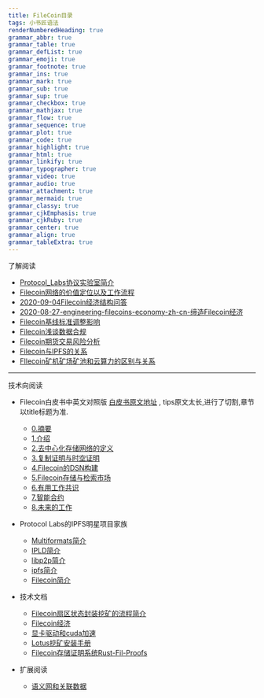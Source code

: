 ```yaml
---
title: FileCoin目录
tags: 小书匠语法
renderNumberedHeading: true
grammar_abbr: true
grammar_table: true
grammar_defList: true
grammar_emoji: true
grammar_footnote: true
grammar_ins: true
grammar_mark: true
grammar_sub: true
grammar_sup: true
grammar_checkbox: true
grammar_mathjax: true
grammar_flow: true
grammar_sequence: true
grammar_plot: true
grammar_code: true
grammar_highlight: true
grammar_html: true
grammar_linkify: true
grammar_typographer: true
grammar_video: true
grammar_audio: true
grammar_attachment: true
grammar_mermaid: true
grammar_classy: true
grammar_cjkEmphasis: true
grammar_cjkRuby: true
grammar_center: true
grammar_align: true
grammar_tableExtra: true
---
```


了解阅读

- [Protocol_Labs协议实验室简介](https://github.com/OliverRen/olili_blog/blob/master/区块链/FileCoin/introduce/Protocol_Labs协议实验室简介.md)
- [Filecoin网络的价值定位以及工作流程](https://github.com/OliverRen/olili_blog/blob/master/区块链/FileCoin/introduce/Filecoin网络的价值定位以及工作流程.md)
- [2020-09-04Filecoin经济结构问答](https://github.com/OliverRen/olili_blog/blob/master/区块链/FileCoin/introduce/2020-09-04Filecoin经济结构问答.md)
- [2020-08-27-engineering-filecoins-economy-zh-cn-缔造Filecoin经济](https://github.com/OliverRen/olili_blog/blob/master/区块链/FileCoin/introduce/2020-08-27-engineering-filecoins-economy-zh-cn-缔造Filecoin经济.md)
- [Filecoin基线标准调整影响](https://github.com/OliverRen/olili_blog/blob/master/区块链/FileCoin/introduce/Filecoin基线标准调整影响.md)
- [Filecoin浅谈数据合规](https://github.com/OliverRen/olili_blog/blob/master/区块链/FileCoin/introduce/Filecoin浅谈数据合规.md)
- [Filecoin期货交易风险分析](https://github.com/OliverRen/olili_blog/blob/master/区块链/FileCoin/introduce/Filecoin期货交易风险分析.md)
- [Filecoin与IPFS的关系](https://github.com/OliverRen/olili_blog/blob/master/区块链/FileCoin/introduce/Filecoin与IPFS的关系.md)
- [FIlecoin矿机矿场矿池和云算力的区别与关系](https://github.com/OliverRen/olili_blog/blob/master/区块链/FileCoin/introduce/FIlecoin矿机矿场矿池和云算力的区别与关系.md)

------------------------

技术向阅读

- Filecoin白皮书中英文对照版 [白皮书原文地址](https://filecoin.io/filecoin.pdf) , tips原文太长,进行了切割,章节以title标题为准.
	- [0.摘要](https://github.com/OliverRen/olili_blog/blob/master/区块链/FileCoin/whitepaper/0.摘要.md)
	- [1.介绍](https://github.com/OliverRen/olili_blog/blob/master/区块链/FileCoin/whitepaper/1.介绍.md)
	- [2.去中心化存储网络的定义](https://github.com/OliverRen/olili_blog/blob/master/区块链/FileCoin/whitepaper/2.去中心化存储网络的定义.md)
	- [3.复制证明与时空证明](https://github.com/OliverRen/olili_blog/blob/master/区块链/FileCoin/whitepaper/3.复制证明与时空证明.md)
	- [4.Filecoin的DSN构建](https://github.com/OliverRen/olili_blog/blob/master/区块链/FileCoin/whitepaper/4.Filecoin的DSN构建.md)
	- [5.Filecoin存储与检索市场](https://github.com/OliverRen/olili_blog/blob/master/区块链/FileCoin/whitepaper/5.Filecoin存储与检索市场.md)
	- [6.有用工作共识](https://github.com/OliverRen/olili_blog/blob/master/区块链/FileCoin/whitepaper/6.有用工作共识.md)
	- [7.智能合约](https://github.com/OliverRen/olili_blog/blob/master/区块链/FileCoin/whitepaper/7.智能合约.md)
	- [8.未来的工作](https://github.com/OliverRen/olili_blog/blob/master/区块链/FileCoin/whitepaper/8.未来的工作.md)

- Protocol Labs的IPFS明星项目家族
	- [Multiformats简介](https://github.com/OliverRen/olili_blog/blob/master/区块链/FileCoin/introduce/Multiformats简介.md)
	- [IPLD简介](https://github.com/OliverRen/olili_blog/blob/master/区块链/FileCoin/introduce/IPLD简介.md)
	- [libp2p简介](https://github.com/OliverRen/olili_blog/blob/master/区块链/FileCoin/introduce/Libp2p简介.md)
	- [ipfs简介](https://github.com/OliverRen/olili_blog/blob/master/区块链/FileCoin/introduce/IPFS简介.md)
	- [Filecoin简介](https://github.com/OliverRen/olili_blog/blob/master/区块链/FileCoin/introduce/Filecoin简介.md)

- 技术文档
	- [Filecoin扇区状态封装挖矿的流程简介](https://github.com/OliverRen/olili_blog/blob/master/区块链/FileCoin/tech/Filecoin扇区状态封装挖矿的流程简介.md)
	- [Filecoin经济](https://github.com/OliverRen/olili_blog/blob/master/区块链/FileCoin/tech/Filecoin经济.md)
	- [显卡驱动和cuda加速](https://github.com/OliverRen/olili_blog/blob/master/区块链/FileCoin/tech/显卡驱动和cuda加速.md)
	- [Lotus挖矿安装手册](https://github.com/OliverRen/olili_blog/blob/master/区块链/FileCoin/tech/Lotus挖矿安装手册.md)
	- [Filecoin存储证明系统Rust-Fil-Proofs](https://github.com/OliverRen/olili_blog/blob/master/区块链/FileCoin/tech/Filecoin存储证明系统Rust-Fil-Proofs.md)

- 扩展阅读
	- [语义网和关联数据](https://github.com/OliverRen/olili_blog/blob/master/区块链/FileCoin/introduce/语义网和关联数据.md)